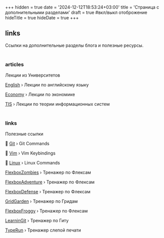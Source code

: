 +++
hidden = true
date = '2024-12-12T18:53:24+03:00'
title = 'Страница с дополнительными разделами'
draft = true  #вкл/выкл отоброжение
hideTitle = true 
hideDate = true
+++

<div>
<h2 class="mt5">
    links
</h2>
<p>
Ссылки на дополнительные разделы блога и 
полезные ресурсы.
</p>
<h3 class="mt2" style="padding-top: 20px;">articles</h3>
<p>
Лекции из Университетов
</p>
<p>
<a href="/english/">English</a> &rsaquo; Лекции по английскому языку
</p>
<p>
<a href="/economy/">Economy</a> &rsaquo; Лекции по экономике
</p>
<p>
<a href="/tis/">TIS</a> &rsaquo; Лекции по теории информационных
систем
</p>
<h3 class="mt2" style="padding-top: 20px;">links</h3>
<p>
Полезные ссылки
</p>
<p>
📌 <a href="/gitbook/">Git</a> &rsaquo; Git Commands
</p>
<p>
📌 <a href="/vimbook/">Vim</a> &rsaquo; Vim Keybindings
</p>
<p>
📌 <a href="/linux/">Linux</a> &rsaquo; Linux Commands
</p>
<p>
<a href="https://mastery.games/flexboxzombies/" target="_blank">FlexboxZombies</a> &rsaquo; Тренажер по Флексам
</p>
<p>
<a href="https://codingfantasy.com/games/flexboxadventure/play" target="_blank">FlexboxAdventure</a> &rsaquo; Тренажер по Флексам
</p>
<p>
<a href="http://www.flexboxdefense.com/" target="_blank">FlexboxDefense</a> &rsaquo; Тренажер по Флексам
</p>
<p>
<a href="https://cssgridgarden.com" target="_blank">GridGarden</a> &rsaquo; Тренажер по Гридам
</p>
<p>
<a href="https://flexboxfroggy.com/" target="_blank">FlexboxFroggy</a> &rsaquo; Тренажер по Флексам
</p>
<p>
<a href="https://learngitbranching.js.org" target="_blank">LearninGit</a> &rsaquo; Тренажер по Гиту
</p>
<p>
<a href="https://typerun.top" target="_blank">TypeRun</a> &rsaquo; Тренажер слепой печати
</p>
</div>